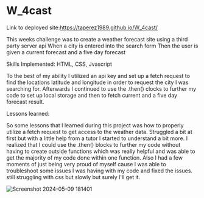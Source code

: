 # W_4cast

Link to deployed site:https://taperez1989.github.io/W_4cast/

This weeks challenge was to create a weather forecast site using a third party server api
When a city is entered into the search form
Then the user is given a current forecast and a five day forecast

Skills Implemented: HTML, CSS, Jvascript

To the best of my ability I utilized an api key and set up a fetch request to find the locations latitude and longitude in order to request the city I was searching for. Afterwards I continued to use the .then() clocks to further my code to set up local storage and then to fetch current and a five day forecast result.

Lessons learned:

So some lessons that I learned during this project was how to properly utilize a fetch request to get access to the weather data. Struggled a bit at first but with a little help from a tutor I started to understand a bit more. I realized that I could use the .then() blocks to further my code without having to create outside functions which was really helpful and was able to get the majority of my code done within one function. Also I had a few moments of just being very proud of myself cause I was able to troubleshoot some issues I was having with my code and fixed the issues. still struggling with css but slowly but surely I'll get it. 






![Screenshot 2024-05-09 181401](https://github.com/taperez1989/W_4cast/assets/159385170/761b5796-de01-4b0f-9fcf-a51711808b5f)
